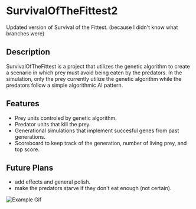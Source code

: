 # SurvivalOfTheFittest2
Updated version of Survival of the Fittest. (because I didn't know what branches were)

## Description
SurvivalOfTheFittest is a project that utilizes the genetic algorithm to create a scenario in which prey must avoid being
eaten by the predators. In the simulation, only the prey currently utilize the genetic algorithm while the predators follow
a simple algorithmic AI pattern.

## Features
- Prey units controled by genetic algorithm.
- Predator units that kill the prey.
- Generational simulations that implement succesful genes from past generations.
- Scoreboard to keep track of the generation, number of living prey, and top score.
## Future Plans
- add effects and general polish.
- make the predators starve if they don't eat enough (not certain).

![Example Gif](https://github.com/JohnSmoit/SurvivalOfTheFittest2/blob/master/img/ExampleGif.gif)
